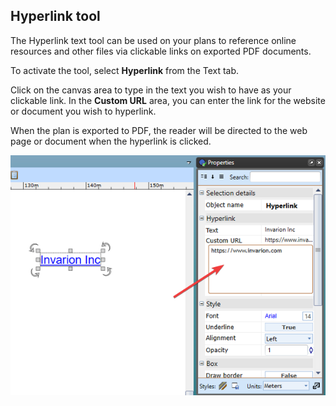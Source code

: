 ## Hyperlink tool

The Hyperlink text tool can be used on your plans to reference online resources and other files via clickable links on exported PDF documents.

To activate the tool, select **Hyperlink** from the Text tab.

Click on the canvas area to type in the text you wish to have as your clickable link. In the **Custom URL** area, you can enter the link for the website or document you wish to hyperlink.

When the plan is exported to PDF, the reader will be directed to the web page or document when the hyperlink is clicked.

![Hyperlink_tool](./assets/Hyperlink_tool.png)

